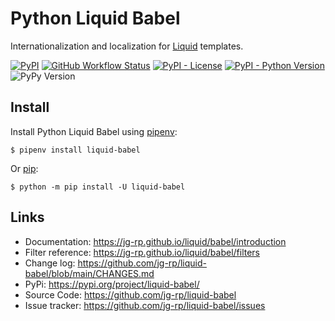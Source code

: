 # Python Liquid Babel

Internationalization and localization for [Liquid](https://github.com/jg-rp/liquid/) templates.

[![PyPI](https://img.shields.io/pypi/v/liquid-babel?style=flat-square)](https://pypi.org/project/liquid-babel/)
[![GitHub Workflow Status](https://img.shields.io/github/workflow/status/jg-rp/liquid-babel/Tests?style=flat-square)](https://github.com/jg-rp/liquid-babel/actions)
[![PyPI - License](https://img.shields.io/pypi/l/liquid-babel?style=flat-square)](https://github.com/jg-rp/liquid-babel/blob/main/LICENSE)
[![PyPI - Python Version](https://img.shields.io/pypi/pyversions/liquid-babel?style=flat-square)](https://pypi.org/project/liquid-babel/)
![PyPy Version](https://img.shields.io/badge/pypy-3.7%20%7C%203.8%20%7C%203.9-blue?style=flat-square)

## Install

Install Python Liquid Babel using [pipenv](https://pipenv.pypa.io/en/latest/):

```plain
$ pipenv install liquid-babel
```

Or [pip](https://pip.pypa.io/en/stable/getting-started/):

```plain
$ python -m pip install -U liquid-babel
```

## Links

- Documentation: https://jg-rp.github.io/liquid/babel/introduction
- Filter reference: https://jg-rp.github.io/liquid/babel/filters
- Change log: https://github.com/jg-rp/liquid-babel/blob/main/CHANGES.md
- PyPi: https://pypi.org/project/liquid-babel/
- Source Code: https://github.com/jg-rp/liquid-babel
- Issue tracker: https://github.com/jg-rp/liquid-babel/issues

